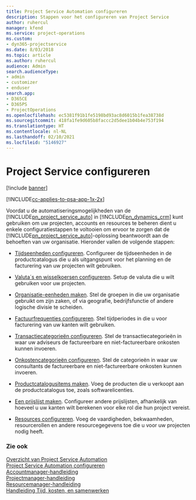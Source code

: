 ```yaml
---
title: Project Service Automation configureren
description: Stappen voor het configureren van Project Service
author: ruhercul
manager: kfend
ms.service: project-operations
ms.custom:
- dyn365-projectservice
ms.date: 8/03/2018
ms.topic: article
ms.author: ruhercul
audience: Admin
search.audienceType:
- admin
- customizer
- enduser
search.app:
- D365CE
- D365PS
- ProjectOperations
ms.openlocfilehash: ec5381f91b1fe5198bd93ac8d6015b1fea38738d
ms.sourcegitcommit: 418fa1fe9d605b8faccc2d5dee1b04b4e753f194
ms.translationtype: HT
ms.contentlocale: nl-NL
ms.lasthandoff: 02/10/2021
ms.locfileid: "5146927"
---
```

# <a name="configure-project-service"></a>Project Service configureren

[!include [banner](../includes/psa-now-project-operations.md)]

[!INCLUDE[cc-applies-to-psa-app-1x-2x](../includes/cc-applies-to-psa-app-1x-2x.md)]

Voordat u de automatiseringsmogelijkheden van de [!INCLUDE[pn_project_service_auto](../includes/pn-project-service-auto.md)] in [!INCLUDE[pn_dynamics_crm](../includes/pn-dynamics-crm.md)] kunt gebruiken om uw projecten, accounts en resources te beheren dient u enkele configuratiestappen te voltooien om ervoor te zorgen dat de [!INCLUDE[pn_project_service_auto](../includes/pn-project-service-auto.md)]-oplossing beantwoordt aan de behoeften van uw organisatie. Hieronder vallen de volgende stappen:  
  
-   [Tijdseenheden configureren](../psa/set-up-time-units.md). Configureer de tijdseenheden in de productcatalogus die u als uitgangspunt voor het planning en de facturering van uw projecten wilt gebruiken.  
  
-   [Valuta´s en wisselkoersen configureren](../psa/set-up-currencies-exchange-rates.md). Setup de valuta die u wilt gebruiken voor uw projecten.  
  
-   [Organisatie-eenheden maken](../psa/create-organizational-units.md). Stel de groepen in die uw organisatie gebruikt om zijn zaken, of via geografie, bedrijfsfunctie of andere logische divisie te scheiden.  
  
-   [Factuurfrequenties configureren](../psa/set-up-invoice-frequencies.md). Stel tijdperiodes in die u voor facturering van uw kanten wilt gebruiken.  
  
-   [Transactiecategorieën configureren](../psa/configure-transaction-categories.md). Stel de transactiecategorieën in waar uw adviseurs de factureerbare en niet-factureerbare onkosten kunnen invoeren.  
  
-   [Onkostencategorieën configureren](../psa/configure-expense-categories.md). Stel de categorieën in waar uw consultants de factureerbare en niet-factureerbare onkosten kunnen invoeren.  
  
-   [Productcatalogusitems maken](../psa/create-product-catalog-items.md). Voeg de producten die u verkoopt aan de productcatalogus toe, zoals softwarelicenties.  
  
-   [Een prijslijst maken](../psa/create-price-list.md). Configureer andere prijslijsten, afhankelijk van hoeveel u uw kanten wilt berekenen voor elke rol die hun project vereist.  
  
-   [Resources configureren](../psa/set-up-resources.md). Voeg de vaardigheden, bekwaamheden, resourcerollen en andere resourcegegevens toe die u voor uw projecten nodig heeft.  
  
### <a name="see-also"></a>Zie ook  
 [Overzicht van Project Service Automation](../psa/overview.md)   
 [Project Service Automation configureren](../psa/configure.md)   
 [Accountmanager-handleiding](../psa/account-manager-guide.md)   
 [Projectmanager-handleiding](../psa/project-manager-guide.md)   
 [Resourcemanager-handleiding](../psa/resource-manager-guide.md)   
 [Handleiding Tijd, kosten, en samenwerken](../psa/time-expense-collaboration-guide.md)
